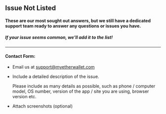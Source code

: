 ## Issue Not Listed

#### These are our most sought out answers, but we still have a dedicated support team ready to answer any questions or issues you have.

##### If your issue seems common, we’ll add it to the list!

* * *

#### Contact Form:

- Email us at support@myetherwallet.com
   

- <p>Include a detailed description of the issue.</p>
  <note>Please include as many details as possible, such as phone / computer model, OS number, version of the app / site you are using, browser version etc.</note>

- Attach screenshots (optional)
